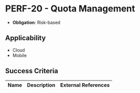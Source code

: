 # PERF-20 - Quota Management

- **Obligation**: Risk-based






## Applicability

- Cloud
- Mobile



## Success Criteria

| Name | Description | External References |
| ----- | ---------- | ------------------- |

